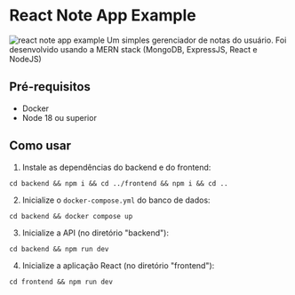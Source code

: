 # React Note App Example
![react note app example](https://github.com/J-Player/React-Note-App-Example/assets/48096757/396a02f3-1332-48fe-9904-00bf73c2aeea)
Um simples gerenciador de notas do usuário.
Foi desenvolvido usando a MERN stack (MongoDB, ExpressJS, React e NodeJS)

## Pré-requisitos
- Docker
- Node 18 ou superior

## Como usar
1. Instale as dependências do backend e do frontend:
<pre><code>cd backend && npm i && cd ../frontend && npm i && cd ..</code></pre>
2. Inicialize o `docker-compose.yml` do banco de dados:
<pre><code>cd backend && docker compose up</code></pre>
3. Inicialize a API (no diretório "backend"):
<pre><code>cd backend && npm run dev</code></pre>
4. Inicialize a aplicação React (no diretório "frontend"):
<pre><code>cd frontend && npm run dev</code></pre>
